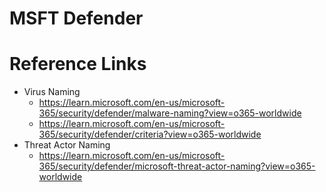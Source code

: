 # MSFT Defender 

# Reference Links
- Virus Naming 
  - https://learn.microsoft.com/en-us/microsoft-365/security/defender/malware-naming?view=o365-worldwide
  - https://learn.microsoft.com/en-us/microsoft-365/security/defender/criteria?view=o365-worldwide
- Threat Actor Naming 
  - https://learn.microsoft.com/en-us/microsoft-365/security/defender/microsoft-threat-actor-naming?view=o365-worldwide